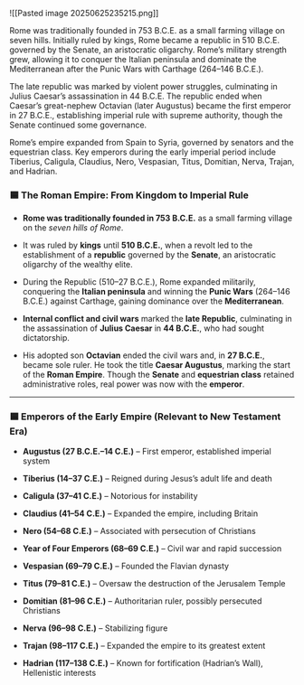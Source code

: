 ![[Pasted image 20250625235215.png]]


Rome was traditionally founded in 753 B.C.E. as a small farming village on seven hills. Initially ruled by kings, Rome became a republic in 510 B.C.E. governed by the Senate, an aristocratic oligarchy. Rome’s military strength grew, allowing it to conquer the Italian peninsula and dominate the Mediterranean after the Punic Wars with Carthage (264–146 B.C.E.).

The late republic was marked by violent power struggles, culminating in Julius Caesar’s assassination in 44 B.C.E. The republic ended when Caesar’s great-nephew Octavian (later Augustus) became the first emperor in 27 B.C.E., establishing imperial rule with supreme authority, though the Senate continued some governance.

Rome’s empire expanded from Spain to Syria, governed by senators and the equestrian class. Key emperors during the early imperial period include Tiberius, Caligula, Claudius, Nero, Vespasian, Titus, Domitian, Nerva, Trajan, and Hadrian.

### 🟦 The Roman Empire: From Kingdom to Imperial Rule

- **Rome was traditionally founded in 753 B.C.E.** as a small farming village on the _seven hills of Rome_.
    
- It was ruled by **kings** until **510 B.C.E.**, when a revolt led to the establishment of a **republic** governed by the **Senate**, an aristocratic oligarchy of the wealthy elite.
    
- During the Republic (510–27 B.C.E.), Rome expanded militarily, conquering the **Italian peninsula** and winning the **Punic Wars** (264–146 B.C.E.) against Carthage, gaining dominance over the **Mediterranean**.
    
- **Internal conflict and civil wars** marked the **late Republic**, culminating in the assassination of **Julius Caesar** in **44 B.C.E.**, who had sought dictatorship.
    
- His adopted son **Octavian** ended the civil wars and, in **27 B.C.E.**, became sole ruler. He took the title **Caesar Augustus**, marking the start of the **Roman Empire**. Though the **Senate** and **equestrian class** retained administrative roles, real power was now with the **emperor**.
    

---

### 🟦 Emperors of the Early Empire (Relevant to New Testament Era)

- **Augustus (27 B.C.E.–14 C.E.)** – First emperor, established imperial system
    
- **Tiberius (14–37 C.E.)** – Reigned during Jesus’s adult life and death
    
- **Caligula (37–41 C.E.)** – Notorious for instability
    
- **Claudius (41–54 C.E.)** – Expanded the empire, including Britain
    
- **Nero (54–68 C.E.)** – Associated with persecution of Christians
    
- **Year of Four Emperors (68–69 C.E.)** – Civil war and rapid succession
    
- **Vespasian (69–79 C.E.)** – Founded the Flavian dynasty
    
- **Titus (79–81 C.E.)** – Oversaw the destruction of the Jerusalem Temple
    
- **Domitian (81–96 C.E.)** – Authoritarian ruler, possibly persecuted Christians
    
- **Nerva (96–98 C.E.)** – Stabilizing figure
    
- **Trajan (98–117 C.E.)** – Expanded the empire to its greatest extent
    
- **Hadrian (117–138 C.E.)** – Known for fortification (Hadrian’s Wall), Hellenistic interests